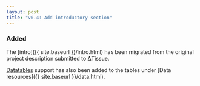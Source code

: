```yaml
---
layout: post
title: "v0.4: Add introductory section"
---
```


### Added

The [intro]({{ site.baseurl }}/intro.html) has been migrated from
the original project description submitted to ΔTissue.

[Datatables](https://datatables.net/) support has also been added
to the tables under [Data resources]({{ site.baseurl }}/data.html).
